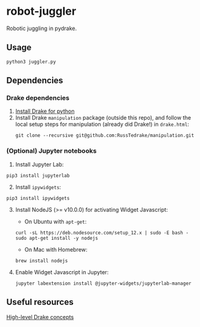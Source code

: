 # robot-juggler
Robotic juggling in pydrake. 

## Usage
```
python3 juggler.py
```

## Dependencies
### Drake dependencies
1. [Install Drake for python](https://drake.mit.edu/python_bindings.html)
2. Install Drake `manipulation` package (outside this repo), and follow the local setup steps for manipulation (already did Drake!) in `drake.html`:
    ```
    git clone --recursive git@github.com:RussTedrake/manipulation.git
    ```

### (Optional) Jupyter notebooks
1. Install Jupyter Lab:
```
pip3 install jupyterlab
```
2. Install `ipywidgets`:
```
pip3 install ipywidgets
```
3. Install NodeJS (>= v10.0.0) for activating Widget Javascript:
    - On Ubuntu with `apt-get`:
    ```
    curl -sL https://deb.nodesource.com/setup_12.x | sudo -E bash -
    sudo apt-get install -y nodejs
    ```

    - On Mac with Homebrew:
    ```
    brew install nodejs
    ```
4. Enable Widget Javascript in Jupyter:
    ```    
    jupyter labextension install @jupyter-widgets/jupyterlab-manager
    ```
    
## Useful resources
[High-level Drake concepts](https://drake.guzhaoyuan.com/introduction/drake-concept)
